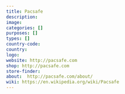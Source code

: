```yaml
---
title: Pacsafe
description:
image:
categories: []
purposes: []
types: []
country-code:
country:
logo:
website: http://pacsafe.com
shop: http://pacsafe.com
store-finder:
about:  http://pacsafe.com/about/
wiki: https://en.wikipedia.org/wiki/Pacsafe
---
```

